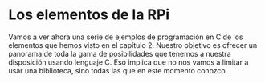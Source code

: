 [//]: # (-*- mode: markdown; coding: utf-8 -*-)

# Los elementos de la RPi

Vamos a ver ahora una serie de ejemplos de programación en C de los
elementos que hemos visto en el capítulo 2.  Nuestro objetivo es
ofrecer un panorama de toda la gama de posibilidades que tenemos a
nuestra disposición usando lenguaje C.  Eso implica que no nos vamos a
limitar a usar una biblioteca, sino todas las que en este momento
conozco.


